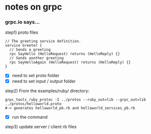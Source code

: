 # notes on grpc

### grpc.io says...

step1) proto files
```
// The greeting service definition.
service Greeter {
  // Sends a greeting
  rpc SayHello (HelloRequest) returns (HelloReply) {}
  // Sends another greeting
  rpc SayHelloAgain (HelloRequest) returns (HelloReply) {}
}
```

-[X] need to set proto folder
-[X] need to set input / output folder

step2) From the examples/ruby/ directory:
```
grpc_tools_ruby_protoc -I ../protos --ruby_out=lib --grpc_out=lib ../protos/helloworld.proto
#-> generates helloworld_pb.rb and helloworld_services_pb.rb
```

-[X] run the command

step3)
update server / client rb files
